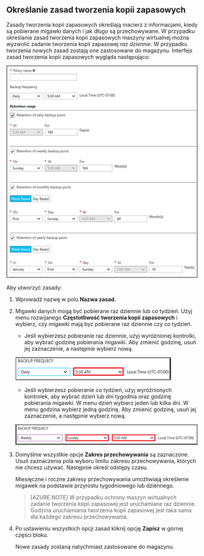 ## Określanie zasad tworzenia kopii zapasowych

Zasady tworzenia kopii zapasowych określają macierz z informacjami, kiedy są pobierane migawki danych i jak długo są przechowywane. W przypadku określania zasad tworzenia kopii zapasowych maszyny wirtualnej można wyzwolić zadanie tworzenia kopii zapasowej *raz dziennie*. W przypadku tworzenia nowych zasad zostają one zastosowane do magazynu. Interfejs zasad tworzenia kopii zapasowych wygląda następująco:

![Zasady tworzenia kopii zapasowych](./media/backup-create-policy-for-vms/backup-policy.png)

Aby utworzyć zasady:

1. Wprowadź nazwę w polu **Nazwa zasad**.

2. Migawki danych mogą być pobierane raz dziennie lub co tydzień. Użyj menu rozwijanego **Częstotliwość tworzenia kopii zapasowych** i wybierz, czy migawki mają być pobierane raz dziennie czy co tydzień.

    - Jeśli wybierzesz pobieranie raz dziennie, użyj wyróżnionej kontrolki, aby wybrać godzinę pobierania migawki. Aby zmienić godzinę, usuń jej zaznaczenie, a następnie wybierz nową.

    ![Zasady tworzenia kopii zapasowych raz dziennie](./media/backup-create-policy-for-vms/backup-policy-daily.png) <br/>

    - Jeśli wybierzesz pobieranie co tydzień, użyj wyróżnionych kontrolek, aby wybrać dzień lub dni tygodnia oraz godzinę pobierania migawki. W menu dzień wybierz jeden lub kilka dni. W menu godzina wybierz jedną godzinę. Aby zmienić godzinę, usuń jej zaznaczenie, a następnie wybierz nową.

    ![Zasady tworzenia kopii zapasowych co tydzień](./media/backup-create-policy-for-vms/backup-policy-weekly.png)

3. Domyślnie wszystkie opcje **Zakres przechowywania** są zaznaczone. Usuń zaznaczenia pola wyboru limitu zakresu przechowywania, których nie chcesz używać. Następnie określ odstępy czasu.

    Miesięczne i roczne zakresy przechowywania umożliwiają określenie migawek na podstawie przyrostu tygodniowego lub dziennego.

    >[AZURE.NOTE] W przypadku ochrony maszyn wirtualnych zadanie tworzenia kopii zapasowej jest uruchamiane raz dziennie. Godzina uruchamiania tworzenia kopii zapasowej jest taka sama dla każdego zakresu przechowywania.

4. Po ustawieniu wszystkich opcji zasad kliknij opcję **Zapisz** w górnej części bloku.

    Nowe zasady zostaną natychmiast zastosowane do magazynu.



<!--HONumber=Jun16_HO2-->



